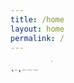 ```yaml
---
title: /home
layout: home
permalink: /
---
```

<marquee direction="down" height="14" scrollamount="2">
  <div class="toptobottom">t%*=+ ~\|`est fasdfas 11111 dfasd</div>
</marquee>
<marquee direction="down" height="14">
  <div class="toptobottom">^$'/h[,.3- )</div><br>
  <div class="toptobottom">(s|&&&+</div>
</marquee>
<!--bounce: <marquee direction="down" height="12" behavior="alternate">
  <marquee behavior="alternate">
    <div class="toptobottom">test</div>
  </marquee>
</marquee>-->

